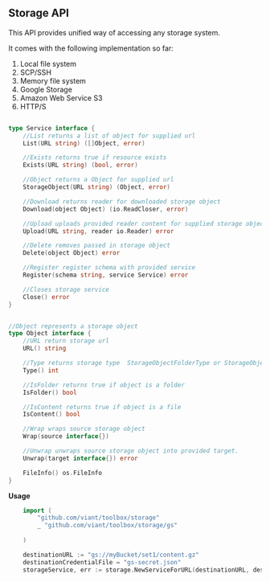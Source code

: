 ## Storage API


This API provides unified way of accessing any storage system. 

It comes with the following implementation so far:

1) Local file system
2) SCP/SSH
3) Memory file system
4) Google Storage
5) Amazon Web Service S3
6) HTTP/S


```go

type Service interface {
	//List returns a list of object for supplied url
	List(URL string) ([]Object, error)

	//Exists returns true if resource exists
	Exists(URL string) (bool, error)

	//Object returns a Object for supplied url
	StorageObject(URL string) (Object, error)

	//Download returns reader for downloaded storage object
	Download(object Object) (io.ReadCloser, error)

	//Upload uploads provided reader content for supplied storage object.
	Upload(URL string, reader io.Reader) error

	//Delete removes passed in storage object
	Delete(object Object) error

	//Register register schema with provided service
	Register(schema string, service Service) error

	//Closes storage service
	Close() error
}


//Object represents a storage object
type Object interface {
	//URL return storage url
	URL() string

	//Type returns storage type  StorageObjectFolderType or StorageObjectContentType
	Type() int

	//IsFolder returns true if object is a folder
	IsFolder() bool

	//IsContent returns true if object is a file
	IsContent() bool

	//Wrap wraps source storage object
	Wrap(source interface{})

	//Unwrap unwraps source storage object into provided target.
	Unwrap(target interface{}) error

	FileInfo() os.FileInfo
}

```

**Usage** 


```go
    import (
    	"github.com/viant/toolbox/storage"
    	_ "github.com/viant/toolbox/storage/gs"
	
    )

    destinationURL := "gs://myBucket/set1/content.gz"
    destinationCredentialFile = "gs-secret.json"
	storageService, err := storage.NewServiceForURL(destinationURL, destinationCredentialFile)


```
